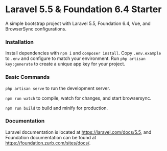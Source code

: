 # Laravel 5.5 & Foundation 6.4 Starter
A simple bootstrap project with Laravel 5.5, Foundation 6.4, Vue, and BrowserSync configurations. 

### Installation

Install dependencies with `npm i` and `composer install`.
Copy `.env.example` to `.env` and configure to match your environment. 
Run `php artisan key:generate` to create a unique app key for your project. 


### Basic Commands

`php artisan serve` to run the development server.

`npm run watch` to compile, watch for changes, and start browsersync.

`npm run build` to build and minify for production.

### Documentation
Laravel documentation is located at https://laravel.com/docs/5.5, and Foundation documentation can be found at https://foundation.zurb.com/sites/docs/.